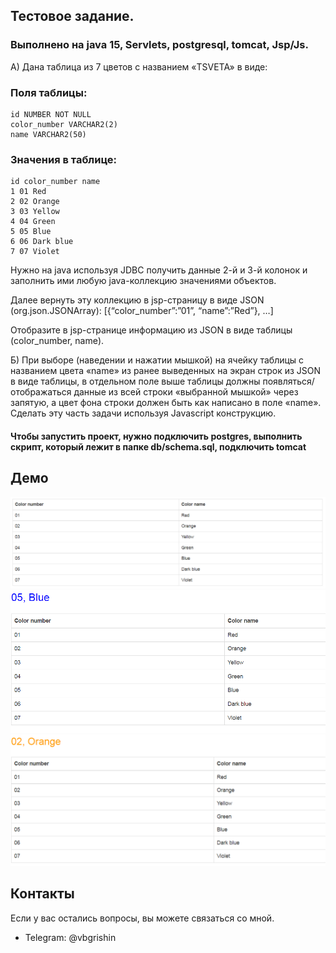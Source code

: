 ## Тестовое задание.

### Выполнено на java 15, Servlets, postgresql, tomcat, Jsp/Js.

А) Дана таблица из 7 цветов c названием «TSVETA» в виде:
### Поля таблицы:
    id NUMBER NOT NULL 
    color_number VARCHAR2(2)
    name VARCHAR2(50)

### Значения в таблице:
    id color_number name 
    1 01 Red 
    2 02 Orange 
    3 03 Yellow 
    4 04 Green 
    5 05 Blue 
    6 06 Dark blue 
    7 07 Violet

Нужно на java используя JDBC получить данные 2-й и 3-й колонок и заполнить ими любую java-коллекцию значениями объектов.

Далее вернуть эту коллекцию в jsp-страницу в виде JSON (org.json.JSONArray): [{“color_number”:”01”, “name”:”Red”}, …]

Отобразите в jsp-странице информацию из JSON в виде таблицы (color_number, name).

Б) При выборе (наведении и нажатии мышкой) на ячейку таблицы с названием цвета «name» из ранее выведенных на экран строк
из JSON в виде таблицы, в отдельном поле выше таблицы должны появляться/отображаться данные из всей строки «выбранной
мышкой» через запятую, а цвет фона строки должен быть как написано в поле «name». Сделать эту часть задачи используя
Javascript конструкцию.

#### Чтобы запустить проект, нужно подключить postgres, выполнить скрипт, который лежит в папке db/schema.sql, подключить tomcat

## Демо
![ScreenShot](images/first.PNG)
![ScreenShot](images/second.PNG)
![ScreenShot](images/third.PNG)

## Контакты
Если у вас остались вопросы, вы можете связаться со мной.
* Telegram: @vbgrishin